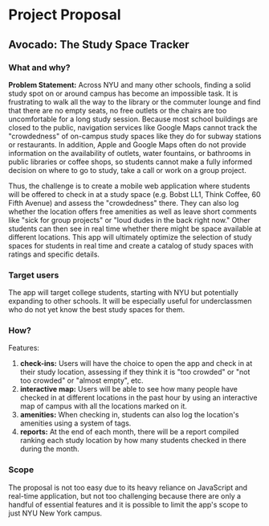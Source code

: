 # Project Proposal

## Avocado: The Study Space Tracker

### What and why?

**Problem Statement:** Across NYU and many other schools, finding a solid study spot on or around campus has become an impossible task. It is frustrating to walk all the way to the library or the commuter lounge and find that there are no empty seats, no free outlets or the chairs are too uncomfortable for a long study session. Because most school buildings are closed to the public, navigation services like Google Maps cannot track the "crowdedness" of on-campus study spaces like they do for subway stations or restaurants. In addition, Apple and Google Maps often do not provide information on the availability of outlets, water fountains, or bathrooms in public libraries or coffee shops, so students cannot make a fully informed decision on where to go to study, take a call or work on a group project.

Thus, the challenge is to create a mobile web application where students will be offered to check in at a study space (e.g. Bobst LL1, Think Coffee, 60 Fifth Avenue) and assess the "crowdedness" there. They can also log whether the location offers free amenities as well as leave short comments like "sick for group projects" or "loud dudes in the back right now." Other students can then see in real time whether there might be space available at different locations. This app will ultimately optimize the selection of study spaces for students in real time and create a catalog of study spaces with ratings and specific details.

### Target users

The app will target college students, starting with NYU but potentially expanding to other schools. It will be especially useful for underclassmen who do not yet know the best study spaces for them.

### How?

Features:

1. **check-ins:** Users will have the choice to open the app and check in at their study location, assessing if they think it is "too crowded" or "not too crowded" or "almost empty", etc. 
2. **interactive map:** Users will be able to see how many people have checked in at different locations in the past hour by using an interactive map of campus with all the locations marked on it.  
3. **amenities:** When checking in, students can also log the location's amenities using a system of tags. 
4. **reports:** At the end of each month, there will be a report compiled ranking each study location by how many students checked in there during the month.

### Scope

The proposal is not too easy due to its heavy reliance on JavaScript and real-time application, but not too challenging because there are only a handful of essential features and it is possible to limit the app's scope to just NYU New York campus.

